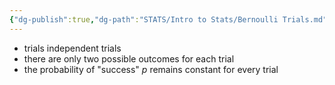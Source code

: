 ```yaml
---
{"dg-publish":true,"dg-path":"STATS/Intro to Stats/Bernoulli Trials.md","permalink":"/stats/intro-to-stats/bernoulli-trials/","created":"2024-04-01T23:52:50.164-04:00","updated":"2025-07-07T17:21:02.187-04:00"}
---
```


- trials independent trials
- there are only two possible outcomes for each trial
-  the probability of "success" $p$ remains constant for every trial